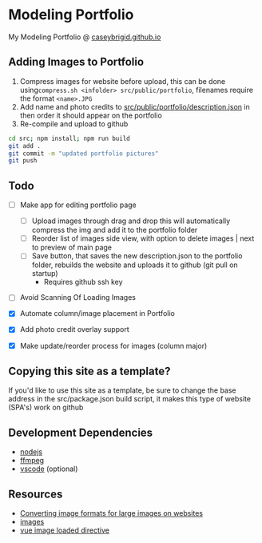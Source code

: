 # Modeling Portfolio

My Modeling Portfolio @ [caseybrigid.github.io](https://caseybrigid.github.io)

## Adding Images to Portfolio
1. Compress images for website before upload, this can be done using`compress.sh <infolder> src/public/portfolio`, filenames require the format `<name>.JPG`
2. Add name and photo credits to [src/public/portfolio/description.json](src/public/portfolio/description.json) in then order it should appear on the portfolio
3. Re-compile and upload to github 
```bash
cd src; npm install; npm run build
git add .
git commit -m "updated portfolio pictures"
git push
```

## Todo
- [ ] Make app for editing portfolio page
    - [ ] Upload images through drag and drop this will automatically compress the img and add it to the portfolio folder
    - [ ] Reorder list of images side view, with option to delete images | next to preview of main page
    - [ ] Save button, that saves the new description.json to the portfolio folder, rebuilds the website and uploads it to github (git pull on startup)
        - Requires github ssh key
- [ ] Avoid Scanning Of Loading Images
- [x] Automate column/image placement in Portfolio
- [x] Add photo credit overlay support
- [x] Make update/reorder process for images (column major)


## Copying this site as a template?
If you'd like to use this site as a template, be sure to change the base address in the src/package.json build script, it makes this type of website (SPA's) work on github

## Development Dependencies
- [nodejs](https://nodejs.org/en)
- [ffmpeg](https://ffmpeg.org/)
- [vscode](https://code.visualstudio.com/download) (optional)

## Resources
- [Converting image formats for large images on websites](https://stackoverflow.com/questions/40127266/change-jpeg-into-progressive-jpeg-image)
- [images](https://cloudinary.com/blog/progressive_jpegs_and_green_martians)
- [vue image loaded directive](https://stackoverflow.com/questions/47984004/vuejs-2-how-to-detect-img-complete-property/50931942#comment136735840_50931942)



